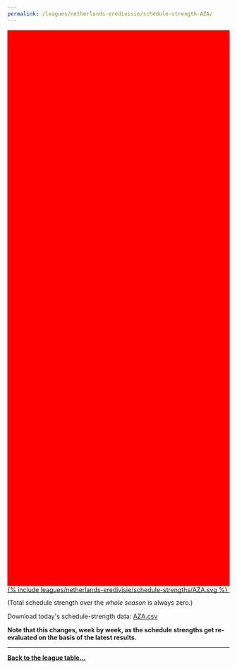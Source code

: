 ```yaml
---
permalink: /leagues/netherlands-eredivisie/schedule-strength-AZA/
---
```


<style>
.svg-wrap {
    background-color:red;
    height:0;
    padding-top:250%; /* 350px/550px */
    position: relative;
}

svg {
    background-color: white;
    height: 100%;
    display:block;
    width: 100%;
    position: absolute;
    top:0;
    left:0;
}
</style>


<div class="svg-wrap">
{% include leagues/netherlands-eredivisie/schedule-strengths/AZA.svg %}
</div>

-----

(Total schedule strength over the *whole season* is always zero.)


Download today's schedule-strength data: [AZA.csv](/assets/leagues/netherlands-eredivisie/2021/schedule-strengths/AZA.csv)

**Note that this changes, week by week, as the schedule strengths get re-evaluated on the
basis of the latest results.**

-----

[**Back to the league table...**](/leagues/netherlands-eredivisie)


